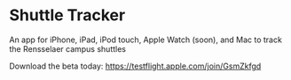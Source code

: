 # Shuttle Tracker
An app for iPhone, iPad, iPod touch, Apple Watch (soon), and Mac to track the Rensselaer campus shuttles

Download the beta today: https://testflight.apple.com/join/GsmZkfgd
